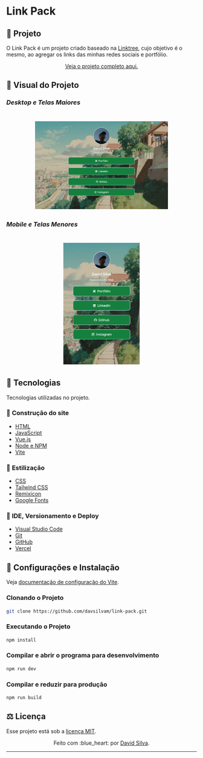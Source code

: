 # Link Pack
## :leaves: **Projeto**

O Link Pack é um projeto criado baseado na [Linktree](https://linktr.ee), cujo objetivo é o mesmo, ao agregar os links das minhas redes sociais e portfólio.

<p align="center">
   <a href="https://link-pack.vercel.app">Veja o projeto completo aqui.</a>
</p>

## :art: **Visual do Projeto**
### *Desktop e Telas Maiores*
<h1 align="center">
    <img src="./.github/desktop-screenshot.png" style="width: 70%">
</h1>

### *Mobile e Telas Menores*
<h1 align="center">
    <img src="./.github/mobile-screenshot.png" style="width: 40%;">
</h1>

## :wrench: **Tecnologias**
Tecnologias utilizadas no projeto.

### :hammer: **Construção do site**

* [HTML](https://developer.mozilla.org/pt-BR/docs/Web/HTML)
* [JavaScript](https://developer.mozilla.org/pt-BR/docs/Web/JavaScript)
* [Vue.js](https://vuejs.org)
* [Node e NPM](https://nodejs.org/)
* [Vite](https://vitejs.dev/)

### :art: **Estilização** 

* [CSS](https://developer.mozilla.org/pt-BR/docs/Web/CSS)
* [Tailwind CSS](https://tailwindcss.com)
* [Remixicon](https://remixicon.com)
* [Google Fonts](https://fonts.google.com)

### :open_file_folder: **IDE, Versionamento e Deploy**

* [Visual Studio Code](https://code.visualstudio.com)
* [Git](https://git-scm.com)
* [GitHub](https://github.com)
* [Vercel](https://vercel.com/)

## :rocket: **Configurações e Instalação**

Veja [documentação de configuração do Vite](https://vitejs.dev/config/).


### **Clonando o Projeto**

```sh
git clone https://github.com/davsilvam/link-pack.git
```

### **Executando o Projeto**

```sh
npm install
```

### **Compilar e abrir o programa para desenvolvimento**

```sh
npm run dev
```

### **Compilar e reduzir para produção**

```sh
npm run build
```

## :balance_scale: **Licença**

Esse projeto está sob a [licença MIT](https://github.com/davsilvam/link-pack/blob/main/LICENSE.md).

<p align="center">
  Feito com :blue_heart: por <a href="https://www.linkedin.com/in/davsilvam/">David Silva</a>.
</p>

---
